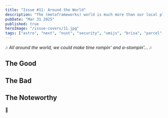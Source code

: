 ```yaml
---
title: "Issue #11: Around the World"
description: "The (metaframeworks) world is much more than our local place. Let's explore the backwoods and the wilderness of the technology."
pubDate: "Mar 31 2025"
published: true
heroImage: "/issue-covers/11.jpg"
tags: ["astro", "next", "nuxt", "security", "umijs", "brisa", "parcel", "tanstack"]
---
```


🎶 _All around the world, we could make time rompin' and a-stompin'..._ 🎶



## The Good



## The Bad



## The Noteworthy



👋
